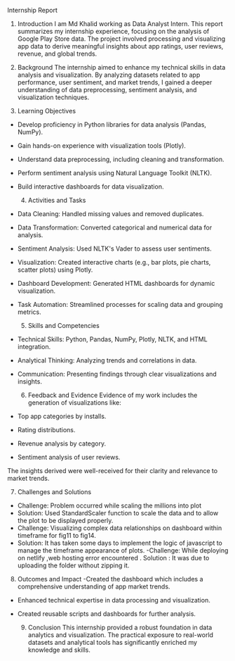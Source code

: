  Internship Report 

   1. Introduction 
I am Md Khalid working as Data Analyst Intern. This report summarizes my internship experience, focusing on the analysis of Google Play Store data. The project involved processing and visualizing app data to derive meaningful insights about app ratings, user reviews, revenue, and global trends.

 

   2. Background 
The internship aimed to enhance my technical skills in data analysis and visualization. By analyzing datasets related to app performance, user sentiment, and market trends, I gained a deeper understanding of data preprocessing, sentiment analysis, and visualization techniques.

 

   3. Learning Objectives 
- Develop proficiency in Python libraries for data analysis (Pandas, NumPy).
- Gain hands-on experience with visualization tools (Plotly).
- Understand data preprocessing, including cleaning and transformation.
- Perform sentiment analysis using Natural Language Toolkit (NLTK).
- Build interactive dashboards for data visualization.

 

   4. Activities and Tasks 
-  Data Cleaning:  Handled missing values and removed duplicates.
-  Data Transformation:  Converted categorical and numerical data for analysis.
-  Sentiment Analysis:  Used NLTK's Vader to assess user sentiments.
-  Visualization:  Created interactive charts (e.g., bar plots, pie charts, scatter plots) using Plotly.
-  Dashboard Development:  Generated HTML dashboards for dynamic visualization.
-  Task Automation:  Streamlined processes for scaling data and grouping metrics.

 

   5. Skills and Competencies 
-  Technical Skills:  Python, Pandas, NumPy, Plotly, NLTK, and HTML integration.
-  Analytical Thinking:  Analyzing trends and correlations in data.
-  Communication:  Presenting findings through clear visualizations and insights.

 

   6. Feedback and Evidence 
Evidence of my work includes the generation of visualizations like:
- Top app categories by installs.
- Rating distributions.
- Revenue analysis by category.
- Sentiment analysis of user reviews.

The insights derived were well-received for their clarity and relevance to market trends.

 

   7. Challenges and Solutions 
-  Challenge:  Problem occurred while scaling the millions into plot
  -  Solution:  Used StandardScaler function to scale the data and to allow the plot to be displayed properly.
-  Challenge:  Visualizing complex data relationships on dashboard within timeframe for fig11 to fig14.
  -  Solution:  It has taken some days to implement the logic of javascript to manage the timeframe appearance of plots.
 -Challenge: While deploying on netlify ,web hosting error encountered .
  Solution : It was due to uploading the folder without zipping it.


 

   8. Outcomes and Impact 
-Created the dashboard which includes a comprehensive understanding of app market trends.
- Enhanced technical expertise in data processing and visualization.
- Created reusable scripts and dashboards for further analysis.
 

   9. Conclusion 
This internship provided a robust foundation in data analytics and visualization. The practical exposure to real-world datasets and analytical tools has significantly enriched my knowledge and skills.
